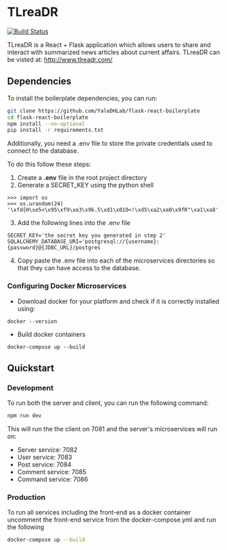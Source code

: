 # TLreaDR

[![Build Status](https://travis-ci.org/YaleDHLab/flask-react-boilerplate.svg?branch=master)](https://travis-ci.org/YaleDHLab/flask-react-boilerplate)

TLreaDR is a React + Flask application which allows users to share and interact with summarized news articles about current affairs.  TLreaDR can be visted at: http://www.tlreadr.com/

## Dependencies

To install the boilerplate dependencies, you can run:

```bash
git clone https://github.com/YaleDHLab/flask-react-boilerplate
cd flask-react-boilerplate
npm install --no-optional
pip install -r requirements.txt
```

Additionally, you need a .env file to store the private credentials used to connect to the database.

To do this follow these steps:

1. Create a **.env** file in the root project directory
2. Generate a SECRET_KEY using the python shell

```
>>> import os
>>> os.urandom(24)
'\xfd{H\xe5<\x95\xf9\xe3\x96.5\xd1\x01O<!\xd5\xa2\xa0\x9fR"\xa1\xa8'
```

3. Add the following lines into the .env file

```
SECRET_KEY='the secret key you generated in step 2'
SQLALCHEMY_DATABASE_URI='postgresql://{username}:{password}@{JDBC_URL}/postgres
```

4. Copy paste the .env file into each of the microservices directories so that they can have access to the database.

### Configuring Docker Microservices

*  Download docker for your platform and check if it is correctly installed using:

```
docker --version
``` 

* Build docker containers

```
docker-compose up --build
```

## Quickstart

### Development

To run both the server and client, you can run the following command:

```bash
npm run dev
```

This will run the the client on 7081 and the server's microservices will run on:

* Server service: 7082
* User service: 7083
* Post service: 7084
* Comment service: 7085
* Command service: 7086

### Production
To run all services including the front-end as a docker container 
uncomment the front-end service from the docker-compose.yml and run the following
```bash
docker-compose up --build
```
